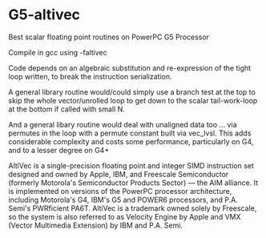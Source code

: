 # G5-altivec
 Best scalar floating point routines on PowerPC G5 Processor

Compile in gcc using -faltivec
 
Code depends on an algebraic substitution and re-expression of the tight loop written, to break the instruction serialization.
 
A general library routine would/could simply use a branch test at the top to skip the whole vector/unrolled loop to get down to the scalar tail-work-loop at the bottom if called with small N.

And a general libary routine would deal with unaligned data too ... via permutes in the loop with a permute constant built via vec_lvsl. This adds considerable complexity and costs some performance, particularly on G4, and to a lesser degree on G4+

AltiVec is a single-precision floating point and integer SIMD instruction set designed and owned by Apple, IBM, and Freescale Semiconductor (formerly Motorola's Semiconductor Products Sector) — the AIM alliance. It is implemented on versions of the PowerPC processor architecture, including Motorola's G4, IBM's G5 and POWER6 processors, and P.A. Semi's PWRficient PA6T. AltiVec is a trademark owned solely by Freescale, so the system is also referred to as Velocity Engine by Apple and VMX (Vector Multimedia Extension) by IBM and P.A. Semi.
